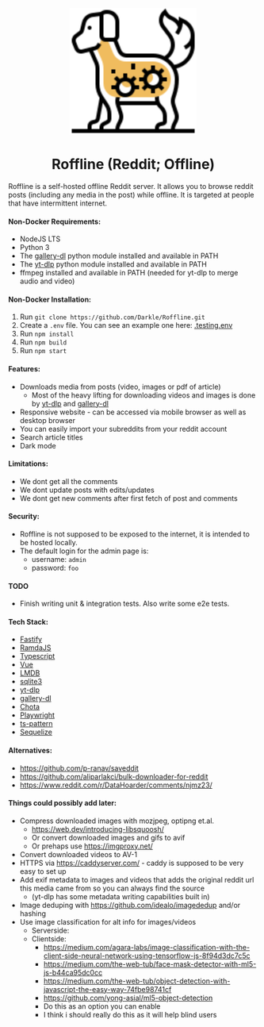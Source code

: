 <p align="center">
  <img height="256px" src="frontend/static/images/logo.svg">
</p>

<h1 align="center">Roffline (Reddit; Offline)</h1>

Roffline is a self-hosted offline Reddit server. It allows you to browse reddit posts (including any media in the post) while offline. It is targeted at people that have intermittent internet.

#### Non-Docker Requirements:

- NodeJS LTS
- Python 3
- The [gallery-dl](https://github.com/mikf/gallery-dl) python module installed and available in PATH
- The [yt-dlp](https://github.com/yt-dlp/yt-dlp) python module installed and available in PATH
- ffmpeg installed and available in PATH (needed for yt-dlp to merge audio and video)

#### Non-Docker Installation:

1. Run `git clone https://github.com/Darkle/Roffline.git`
2. Create a `.env` file. You can see an example one here: [.testing.env](.testing.env)
3. Run `npm install`
4. Run `npm build`
5. Run `npm start`

#### Features:

- Downloads media from posts (video, images or pdf of article)
  - Most of the heavy lifting for downloading videos and images is done by [yt-dlp](https://github.com/yt-dlp/yt-dlp) and [gallery-dl](https://github.com/mikf/gallery-dl)
- Responsive website - can be accessed via mobile browser as well as desktop browser
- You can easily import your subreddits from your reddit account
- Search article titles
- Dark mode

#### Limitations:

- We dont get all the comments
- We dont update posts with edits/updates
- We dont get new comments after first fetch of post and comments

#### Security:

- Roffline is not supposed to be exposed to the internet, it is intended to be hosted locally.
- The default login for the admin page is:
  - username: `admin`
  - password: `foo`

#### TODO

- Finish writing unit & integration tests. Also write some e2e tests.

#### Tech Stack:

- [Fastify](https://www.fastify.io/)
- [RamdaJS](https://ramdajs.com/docs/)
- [Typescript](https://www.typescriptlang.org/)
- [Vue](https://vuejs.org/)
- [LMDB](https://github.com/DoctorEvidence/lmdb-js)
- [sqlite3](https://www.npmjs.com/package/sqlite3)
- [yt-dlp](https://github.com/yt-dlp/yt-dlp)
- [gallery-dl](https://github.com/mikf/gallery-dl)
- [Chota](https://jenil.github.io/chota/)
- [Playwright](https://playwright.dev/)
- [ts-pattern](https://github.com/gvergnaud/ts-pattern)
- [Sequelize](https://sequelize.org/)

#### Alternatives:

- https://github.com/p-ranav/saveddit
- https://github.com/aliparlakci/bulk-downloader-for-reddit
- https://www.reddit.com/r/DataHoarder/comments/njmz23/

#### Things could possibly add later:

- Compress downloaded images with mozjpeg, optipng et.al.
  - https://web.dev/introducing-libsquoosh/
  - Or convert downloaded images and gifs to avif
  - Or prehaps use https://imgproxy.net/
- Convert downloaded videos to AV-1
- HTTPS via https://caddyserver.com/ - caddy is supposed to be very easy to set up
- Add exif metadata to images and videos that adds the original reddit url this media came from so you can always find the source
  - (yt-dlp has some metadata writing capabilities built in)
- Image deduping with https://github.com/idealo/imagededup and/or hashing
- Use image classification for alt info for images/videos
  - Serverside:
  - Clientside:
    - https://medium.com/agara-labs/image-classification-with-the-client-side-neural-network-using-tensorflow-js-8f94d3dc7c5c
    - https://medium.com/the-web-tub/face-mask-detector-with-ml5-js-b44ca95dc0cc
    - https://medium.com/the-web-tub/object-detection-with-javascript-the-easy-way-74fbe98741cf
    - https://github.com/yong-asial/ml5-object-detection
    - Do this as an option you can enable
    - I think i should really do this as it will help blind users
